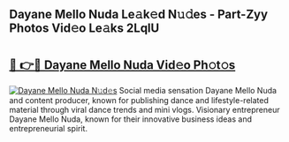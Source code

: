 ## Dayane Mello Nuda Le𝚊k𝚎d N𝚞𝚍es - Part-Zyy Photos Vid𝚎o Le𝚊ks 2LqlU

# <h2><a href="http://fbczyrc.evod.top/?m=Dayane+Mello+Nuda">🔗 👉🔴 Dayane Mello Nuda Vid𝚎o Ph𝚘t𝚘s</a></h2>

[![Dayane Mello Nuda N𝚞d𝚎s](https://i.imgur.com/8V9OHl7.gif)](http://fbczyrc.evod.top/?m=Dayane+Mello+Nuda)
Social media sensation Dayane Mello Nuda and content producer, known for publishing dance and lifestyle-related material through viral dance trends and mini vlogs. Visionary entrepreneur Dayane Mello Nuda, known for their innovative business ideas and entrepreneurial spirit. 
